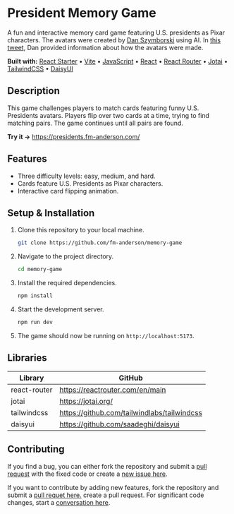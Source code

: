 # President Memory Game

A fun and interactive memory card game featuring U.S. presidents as Pixar characters. The avatars were created by [Dan Szymborski](https://twitter.com/DSzymborski) using AI. In [this tweet](https://twitter.com/DSzymborski/status/1627038833455038469), Dan provided information about how the avatars were made.

**Built with:** [React Starter](https://github.com/fm-anderson/react-starter) • [Vite](https://vitejs.dev/) • [JavaScript](https://www.javascript.com/) • [React](https://react.dev/) • [React Router](https://reactrouter.com/) • [Jotai](https://jotai.org/) • [TailwindCSS](https://tailwindcss.com/) • [DaisyUI](https://daisyui.com/)

## Description

This game challenges players to match cards featuring funny U.S. Presidents avatars. Players flip over two cards at a time, trying to find matching pairs. The game continues until all pairs are found.

**Try it →** https://presidents.fm-anderson.com/

## Features

- Three difficulty levels: easy, medium, and hard.
- Cards feature U.S. Presidents as Pixar characters.
- Interactive card flipping animation.

## Setup & Installation

1. Clone this repository to your local machine.
   ```sh
   git clone https://github.com/fm-anderson/memory-game
   ```
2. Navigate to the project directory.
   ```sh
   cd memory-game
   ```
3. Install the required dependencies.
   ```sh
   npm install
   ```
4. Start the development server.
   ```sh
   npm run dev
   ```
5. The game should now be running on `http://localhost:5173`.

## Libraries

| Library      | GitHub                                      |
| ------------ | ------------------------------------------- |
| react-router | https://reactrouter.com/en/main             |
| jotai        | https://jotai.org/                          |
| tailwindcss  | https://github.com/tailwindlabs/tailwindcss |
| daisyui      | https://github.com/saadeghi/daisyui         |

## Contributing

If you find a bug, you can either fork the repository and submit a [pull request](https://github.com/fm-anderson/memory-game/pulls) with the fixed code or create a [new issue here](https://github.com/fm-anderson/memory-game/issues).

If you want to contribute by adding new features, fork the repository and submit a [pull requet here.](https://github.com/fm-anderson/memory-game/pulls) create a pull request. For significant code changes, start a [conversation here](https://github.com/fm-anderson/memory-game/issues).
